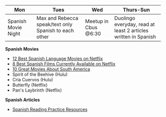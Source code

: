 Mon | Tues | Wed | Thurs-Sun |
---|---|---|---|
Spanish Movie Night|Max and Rebecca speak/text only Spanish to each other|Meetup in Cbus @6:30|Duolingo everyday, read at least 2 articles written in Spanish


 **Spanish Movies**
* [12 Best Spanish Language Movies on Netflix](http://screenrant.com/best-spanish-language-movies-tv-series-stream-netflix/?view=all)
* [8 Best Spanish Films Currently Available on Netflix](http://www.fluentu.com/spanish/blog/spanish-movies-netflix/)
* [10 Great Movies About South America](http://www.atlasandboots.com/great-movies-about-south-america/)
* Spirit of the Beehive (Hulu)
* Cría Cuervos (Hulu)
* Butterfly (Netflix)
* Pan's Laybrinth (Netflix)

**Spanish Articles**
* [Spanish Reading Practice Resources](http://www.fluentin3months.com/spanish-reading-practice/)
